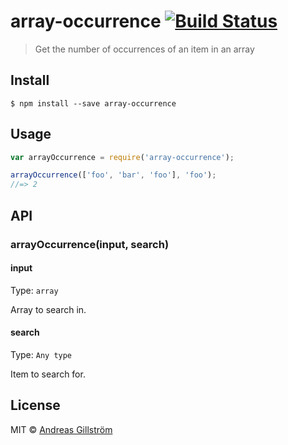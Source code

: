 # array-occurrence [![Build Status](https://travis-ci.org/gillstrom/array-occurrence.svg?branch=master)](https://travis-ci.org/gillstrom/array-occurrence)

> Get the number of occurrences of an item in an array


## Install

```
$ npm install --save array-occurrence
```


## Usage

```js
var arrayOccurrence = require('array-occurrence');

arrayOccurrence(['foo', 'bar', 'foo'], 'foo');
//=> 2
```


## API

### arrayOccurrence(input, search)

#### input

Type: `array`

Array to search in.

#### search

Type: `Any type`

Item to search for.


## License

MIT © [Andreas Gillström](http://github.com/gillstrom)

